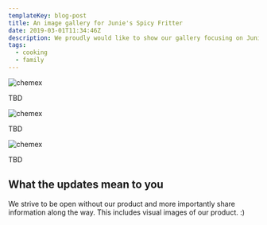 ```yaml
---
templateKey: blog-post
title: An image gallery for Junie's Spicy Fritter
date: 2019-03-01T11:34:46Z
description: We proudly would like to show our gallery focusing on Junie's spicy fritter
tags:
  - cooking
  - family
---
```

![chemex](/img/chemex.jpg)

TBD

![chemex](/img/chemex.jpg)

TBD

![chemex](/img/chemex.jpg)

TBD

## What the updates mean to you
We strive to be open without our product and more importantly share information along the way.  This includes visual images of our product. :)
